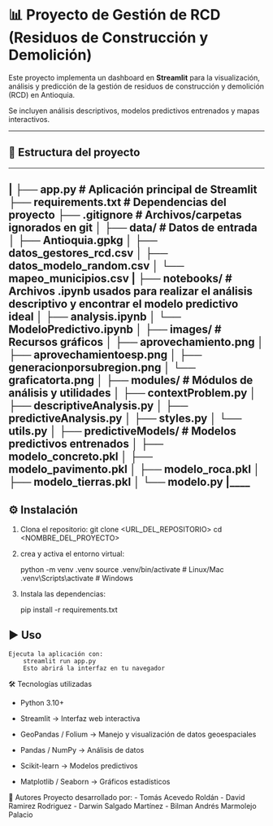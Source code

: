 # 📊 Proyecto de Gestión de RCD (Residuos de Construcción y Demolición)

Este proyecto implementa un dashboard en **Streamlit** para la visualización, análisis y predicción de la gestión de residuos de construcción y demolición (RCD) en Antioquia.  

Se incluyen análisis descriptivos, modelos predictivos entrenados y mapas interactivos.

---

## 🚀 Estructura del proyecto
____
|
├── app.py # Aplicación principal de Streamlit
├── requirements.txt # Dependencias del proyecto
├── .gitignore # Archivos/carpetas ignorados en git
│
├── data/ # Datos de entrada
│ ├── Antioquia.gpkg
│ ├── datos_gestores_rcd.csv
│ ├── datos_modelo_random.csv
│ └── mapeo_municipios.csv
|
├── notebooks/ # Archivos .ipynb usados para realizar el análisis descriptivo y encontrar el modelo predictivo ideal
│ ├── analysis.ipynb
│ └── ModeloPredictivo.ipynb
│
├── images/ # Recursos gráficos
│ ├── aprovechamiento.png
│ ├── aprovechamientoesp.png
│ ├── generacionporsubregion.png
│ └── graficatorta.png
│
├── modules/ # Módulos de análisis y utilidades
│ ├── contextProblem.py
│ ├── descriptiveAnalysis.py
│ ├── predictiveAnalysis.py
│ ├── styles.py
│ └── utils.py
│
├── predictiveModels/ # Modelos predictivos entrenados
│ ├── modelo_concreto.pkl
│ ├── modelo_pavimento.pkl
│ ├── modelo_roca.pkl
│ ├── modelo_tierras.pkl
│ └── modelo.py
|____
---

## ⚙️ Instalación

1. Clona el repositorio:
    git clone <URL_DEL_REPOSITORIO>
    cd <NOMBRE_DEL_PROYECTO>

2. crea y activa el entorno virtual:

    python -m venv .venv
    source .venv/bin/activate   # Linux/Mac
    .venv\Scripts\activate      # Windows

3. Instala las dependencias:

    pip install -r requirements.txt

## ▶️ Uso
    Ejecuta la aplicación con:
        streamlit run app.py
        Esto abrirá la interfaz en tu navegador

🛠 Tecnologías utilizadas
- Python 3.10+

- Streamlit → Interfaz web interactiva

- GeoPandas / Folium → Manejo y visualización de datos geoespaciales

- Pandas / NumPy → Análisis de datos

- Scikit-learn → Modelos predictivos

- Matplotlib / Seaborn → Gráficos estadísticos

👤 Autores
Proyecto desarrollado por:
    - Tomás Acevedo Roldán
    - David Ramirez Rodriguez
    - Darwin Salgado Martínez
    - Bilman Andrés Marmolejo Palacio